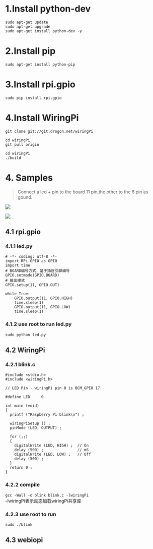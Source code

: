 # 1.Install python-dev
    sudo apt-get update
    sudo apt-get upgrade
    sudo apt-get install python-dev -y

# 2.Install pip
`sudo apt-get install python-pip`

# 3.Install rpi.gpio
`sudo pip install rpi.gpio`

# 4.Install WiringPi
    git clone git://git.drogon.net/wiringPi

    cd wiringPi
    git pull origin

    cd wiringPi
    ./build
# 4. Samples
>Connect a led + pin to the board 11 pin,the other to the 6 pin as gound.

![](http://img.blog.csdn.net/20140726111027622?watermark/2/text/aHR0cDovL2Jsb2cuY3Nkbi5uZXQveHVrYWk4NzExMDU=/font/5a6L5L2T/fontsize/400/fill/I0JBQkFCMA==/dissolve/70/gravity/SouthEast)

![](http://img.blog.csdn.net/20140726111041240?watermark/2/text/aHR0cDovL2Jsb2cuY3Nkbi5uZXQveHVrYWk4NzExMDU=/font/5a6L5L2T/fontsize/400/fill/I0JBQkFCMA==/dissolve/70/gravity/SouthEast)

## 4.1 rpi.gpio

### 4.1.1 led.py
    # -*- coding: utf-8 -*-  
    import RPi.GPIO as GPIO  
    import time  
    # BOARD编号方式，基于插座引脚编号  
    GPIO.setmode(GPIO.BOARD)  
    # 输出模式  
    GPIO.setup(11, GPIO.OUT)  
      
    while True:  
        GPIO.output(11, GPIO.HIGH)  
        time.sleep(1)  
        GPIO.output(11, GPIO.LOW)  
        time.sleep(1) 

### 4.1.2 use root to run led.py
`sudo python led.py`

## 4.2 WiringPi

### 4.2.1 blink.c
    #include <stdio.h>
    #include <wiringPi.h>

    // LED Pin - wiringPi pin 0 is BCM_GPIO 17.

    #define LED     0

    int main (void)
    {
      printf ("Raspberry Pi blink\n") ;

      wiringPiSetup () ;
      pinMode (LED, OUTPUT) ;

      for (;;)
      {
        digitalWrite (LED, HIGH) ;  // On
        delay (500) ;               // mS
        digitalWrite (LED, LOW) ;   // Off
        delay (500) ;
      }
      return 0 ;
    }

### 4.2.2 compile
`gcc -Wall -o blink blink.c -lwiringPi`    
-lwiringPi表示动态加载wiringPi共享库

### 4.2.3 use root to run
`sudo ./blink`

## 4.3 webiopi

